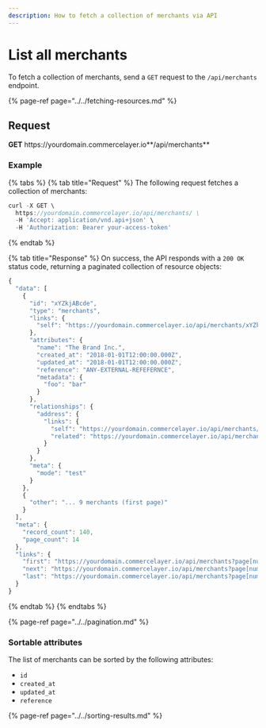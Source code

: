 ```yaml
---
description: How to fetch a collection of merchants via API
---
```


# List all merchants

To fetch a collection of merchants, send a `GET` request to the `/api/merchants` endpoint.

{% page-ref page="../../fetching-resources.md" %}

## Request

**GET** https://<i></i>yourdomain.commercelayer.io**/api/merchants**

### **Example**

{% tabs %}
{% tab title="Request" %}
The following request fetches a collection of merchants:

```javascript
curl -X GET \
  https://yourdomain.commercelayer.io/api/merchants/ \
  -H 'Accept: application/vnd.api+json' \
  -H 'Authorization: Bearer your-access-token'
```
{% endtab %}

{% tab title="Response" %}
On success, the API responds with a `200 OK` status code, returning a paginated collection of resource objects:

```javascript
{
  "data": [
    {
      "id": "xYZkjABcde",
      "type": "merchants",
      "links": {
        "self": "https://yourdomain.commercelayer.io/api/merchants/xYZkjABcde"
      },
      "attributes": {
        "name": "The Brand Inc.",
        "created_at": "2018-01-01T12:00:00.000Z",
        "updated_at": "2018-01-01T12:00:00.000Z",
        "reference": "ANY-EXTERNAL-REFEFERNCE",
        "metadata": {
          "foo": "bar"
        }
      },
      "relationships": {
        "address": {
          "links": {
            "self": "https://yourdomain.commercelayer.io/api/merchants/xYZkjABcde/relationships/address",
            "related": "https://yourdomain.commercelayer.io/api/merchants/xYZkjABcde/address"
          }
        }
      },
      "meta": {
        "mode": "test"
      }
    },
    {
      "other": "... 9 merchants (first page)"
    }
  ],
  "meta": {
    "record_count": 140,
    "page_count": 14
  },
  "links": {
    "first": "https://yourdomain.commercelayer.io/api/merchants?page[number]=1&page[size]=10",
    "next": "https://yourdomain.commercelayer.io/api/merchants?page[number]=2&page[size]=10",
    "last": "https://yourdomain.commercelayer.io/api/merchants?page[number]=14&page[size]=10"
  }
}
```
{% endtab %}
{% endtabs %}

{% page-ref page="../../pagination.md" %}

### Sortable attributes

The list of merchants can be sorted by the following attributes:

* `id`
* `created_at`
* `updated_at`
* `reference`

{% page-ref page="../../sorting-results.md" %}
